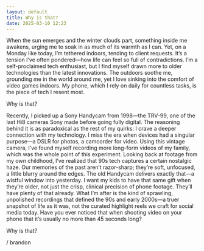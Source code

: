 ```yaml
---
layout: default
title: Why is that?
date: 2025-03-10 12:23
---
```


When the sun emerges and the winter clouds part, something inside me awakens, urging me to soak in as much of its warmth as I can. Yet, on a Monday like today, I’m tethered indoors, tending to client requests. It’s a tension I’ve often pondered—how life can feel so full of contradictions. I’m a self-proclaimed tech enthusiast, but I find myself drawn more to older technologies than the latest innovations. The outdoors soothe me, grounding me in the world around me, yet I love sinking into the comfort of video games indoors. My phone, which I rely on daily for countless tasks, is the piece of tech I resent most.

Why is that?

Recently, I picked up a Sony Handycam from 1998—the TRV-99, one of the last Hi8 cameras Sony made before going fully digital. The reasoning behind it is as paradoxical as the rest of my quirks: I crave a deeper connection with my technology. I miss the era when devices had a singular purpose—a DSLR for photos, a camcorder for video. Using this vintage camera, I’ve found myself recording more long-form videos of my family, which was the whole point of this experiment. Looking back at footage from my own childhood, I’ve realized that 90s tech captures a certain nostalgic haze. Our memories of the past aren’t razor-sharp; they’re soft, unfocused, a little blurry around the edges. The old Handycam delivers exactly that—a wistful window into yesterday. I want my kids to have that same gift when they’re older, not just the crisp, clinical precision of phone footage. They’ll have plenty of that already. What I’m after is the kind of sprawling, unpolished recordings that defined the 90s and early 2000s—a truer snapshot of life as it was, not the curated highlight reels we craft for social media today. Have you ever noticed that when shooting video on your phone that it’s usually no more than 45 seconds long?

Why is that?


/ brandon
